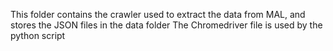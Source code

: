 This folder contains the crawler used to extract the data from MAL, and stores the JSON files in the data folder
The Chromedriver file is used by the python script
